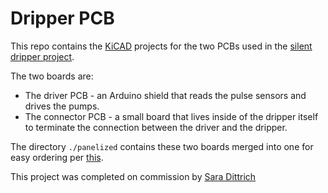 # Dripper PCB

This repo contains the [KiCAD](https://kicad.org/) projects for the two PCBs used in the [silent dripper project](www.esologic.com/TODO).

The two boards are:

* The driver PCB - an Arduino shield that reads the pulse sensors and drives the pumps. 
* The connector PCB - a small board that lives inside of the dripper itself to terminate the connection between the driver and the dripper.

The directory `./panelized` contains these two boards merged into one for easy ordering per [this](https://www.esologic.com/how-to-panelize-kicad-designs-for-free/).

This project was completed on commission by [Sara Dittrich](https://www.saradittrich.com/)

